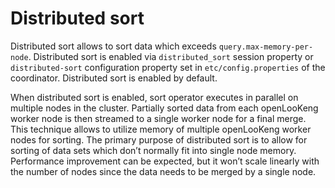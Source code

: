 Distributed sort
================

Distributed sort allows to sort data which exceeds `query.max-memory-per-node`. Distributed sort is enabled via `distributed_sort` session property or `distributed-sort` configuration property set in `etc/config.properties` of the coordinator. Distributed sort is enabled by default.

 

When distributed sort is enabled, sort operator executes in parallel on multiple nodes in the cluster. Partially sorted data from each openLooKeng worker node is then streamed to a single worker node for a final merge. This technique allows to utilize memory of multiple openLooKeng worker nodes for sorting. The primary purpose of distributed sort is to allow for sorting of data sets which don’t normally fit into single node memory. Performance improvement can be expected, but it won’t scale linearly with the number of nodes since the data needs to be merged by a single node.